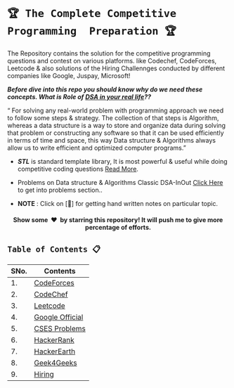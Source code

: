 # `🏆 The Complete Competitive Programming  Preparation 🏆`

The Repository contains the solution for the competitive programming questions and contest on various platforms. like Codechef, CodeForces, Leetcode & also solutions of the Hiring Challennges conducted by different companies like Google, Juspay, Microsoft!

***Before dive into this repo you should know why do we need these concepts. What is Role of [DSA in your real life](https://mrpawan-gupta.medium.com/role-of-data-structures-algorithms-for-software-engineer-a6b1ea5a8701)??***


“ For solving any real-world problem with programming approach we need to follow some steps & strategy. The collection of that steps is Algorithm, whereas a data structure is a way to store and organize data during solving that problem or constructing any software so that it can be used efficiently in terms of time and space, this way Data structure & Algorithms always allow us to write efficient and optimized computer programs.”


* ***STL*** is standard template library, It is most powerful & useful while doing competitive coding questions [Read More]((https://github.com/mrpawan-gupta/DSA-inNout/tree/main/Resources/Cpp/CPP-STL)).

* Problems on Data structure & Algorithms Classic DSA-InOut [Click Here ](https://github.com/mrpawan-gupta/DSA-inNout) to get into problems section..

* **NOTE** : Click on [:blue_book:] for getting hand written notes on particular topic.

<h4 align="center">Show some &nbsp;❤️&nbsp; by starring this repository! It will push me to give more percentage of efforts.</h4>

## `Table of Contents 📋`
| **SNo.** | **Contents** |
| -------  | ------------ |
| 1.       | [CodeForces](https://github.com/mrpawan-gupta/Competitve-Coding/tree/master/01.%20CodeForces) |
| 2.       | [CodeChef](https://github.com/mrpawan-gupta/Competitve-Coding/tree/master/02.%20CodeChef)   |
| 3.       | [Leetcode](https://github.com/mrpawan-gupta/Competitve-Coding/tree/master/03.%20LeetCode)   |
| 4.       | [Google Official](https://github.com/mrpawan-gupta/Competitve-Coding/tree/master/04.%20Goggle%20Official)    |
| 5.       | [CSES Problems](https://github.com/mrpawan-gupta/Competitve-Coding/tree/master/05.%20CSES%20)  |
| 6.       | [HackerRank]() |
| 7.       | [HackerEarth]()    |
| 8.       | [Geek4Geeks]() |
| 9.       | [Hiring](https://github.com/mrpawan-gupta/Competitve-Coding/tree/master/09.%20Hiring) |
